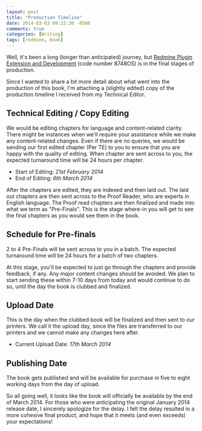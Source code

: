 ```yaml
---
layout: post
title: "Production Timeline"
date: 2014-03-03 08:22:30 -0500
comments: true
categories: [Writing]
tags: [redmine, book]
---
```


Well, it's been a long (longer than anticipated) journey, but [Redmine Plugin Extension and Development](http://www.packtpub.com/redmine-plugin-extension-and-development/book) (code number 8748OS) is in the final stages of production.

Since I wanted to share a bit more detail about what went into the production of this book, I'm attaching a (slightly edited) copy of the production timeline I received from my Technical Editor.

<!-- more -->

## Technical Editing / Copy Editing

We would be editing chapters for language and content-related clarity. There might be instances when we'll require your assistance while we make any content-related changes. Even if there are no queries, we would be sending our first edited chapter (Per TE) to you to ensure that you are happy with the quality of editing. When chapter are sent across to you, the expected turnaround time will be 24 hours per chapter.

* Start of Editing: *21st February 2014*
* End of Editing: *6th March 2014*

After the chapters  are edited, they are indexed  and then laid out. The laid out chapters are then sent across to the Proof Reader, who are experts in English language. The Proof read chapters are then finalized and made into what we term as "Pre-Finals". This is the stage where-in you will get to see the final chapters as you would see them in the book.

## Schedule for Pre-finals

2 to 4 Pre-Finals will be sent across to you in a batch. The expected turnaround time will be 24 hours for a batch of two chapters.

At this stage, you'll be expected to just go through the chapters and provide feedback, if any. Any major content changes should be avoided. We plan to start sending these within 7-10 days from today and would continue to do so, until the day the book is clubbed and finalized.

## Upload Date

This is the day when the clubbed book will be finalized and then sent to our printers. We call it the upload day, since the files are transferred to our printers and we cannot make any changes here after.

* Current Upload Date: *17th March 2014*

## Publishing Date

The book gets published and will be available for purchase in five to eight working days from the day of upload.

So all going well, it looks like the book will officially be available by the end of March 2014. For those who were anticipating the original January 2014 release date, I sincerely apologize for the delay. I felt the delay resulted in a more cohesive final product, and hope that it meets (and even exceeds) your expectations!